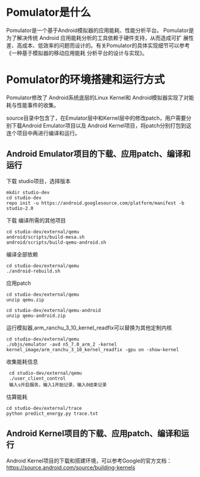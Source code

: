 # Pomulator是什么
Pomulator是一个基于Android模拟器的应用能耗、性能分析平台。
Pomulator是为了解决传统 Android 应用能耗分析的工具依赖于硬件支持，从而造成可扩 展性差、高成本、低效率的问题而设计的。有关Pomulator的具体实现细节可以参考《一种基于模拟器的移动应用能耗 分析平台的设计与实现》。


# Pomulator的环境搭建和运行方式
Pomulator修改了 Android系统底层的Linux Kernel和 Android模拟器实现了对能耗与性能事件的收集。

source目录中包含了，在Emulator层中和Kernel层中的修改patch，用户需要分别下载Android Emulator项目以及 Android Kernel项目，将patch分别打包到这连个项目中再进行编译和运行。

## Android Emulator项目的下载、应用patch、编译和运行

下载 studio项目，选择版本
```shell
mkdir studio-dev
cd studio-dev
repo init -u https://android.googlesource.com/platform/manifest -b studio-2.0
```

下载 编译所需的其他项目
```shell
cd studio-dev/external/qemu
android/scripts/build-mesa.sh
android/scripts/build-qemu-android.sh
```

 编译全部依赖
 ```shell
 cd studio-dev/external/qemu
 ./android-rebuild.sh
 ```
 
 应用patch
 ```shell
 cd studio-dev/external/qemu
 unzip qemu.zip
 
 cd studio-dev/external/qemu-android
 unzip qemu-android.zip
 ```
 
 运行模拟器,arm_ranchu_3_10_kernel_readfix可以替换为其他定制内核
 ```shell
 cd studio-dev/external/qemu
 ./objs/emulator -avd n5_7.0_arm_2 -kernel kernel_image/arm_ranchu_3_10_kernel_readfix -gpu on -show-kernel
 ```

 收集能耗信息
 ```shell
  cd studio-dev/external/qemu
  ./user_client_control
  输入s开启服务，输入1开始记录，输入0结束记录
 ```

估算能耗
```shell
cd studio-dev/external/trace
python predict_energy.py trace.txt
```

## Android Kernel项目的下载、应用patch、编译和运行
Android Kernel项目的下载和搭建环境，可以参考Google的官方文档：https://source.android.com/source/building-kernels

